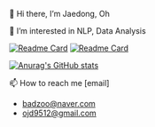 👋 Hi there, I’m Jaedong, Oh 

👀 I’m interested in NLP, Data Analysis 

[![Readme Card](https://github-readme-stats.vercel.app/api/pin/?username=Jaedong95&repo=AuD&theme=dark&hide_border=true)](https://github.com/Jaedong95/AuD)
[![Readme Card](https://github-readme-stats.vercel.app/api/pin/?username=Jaedong95&repo=Reddit&theme=dark&hide_border=true)](https://github.com/Jaedong95/Reddit)

[![Anurag's GitHub stats](https://github-readme-stats.vercel.app/api?username=Jaedong95&hide=prs&count_private=true&include_all_commits=true&theme=dracula&hide_border=false)](https://github.com/Jaedong95)

📫 How to reach me
[email]
- badzoo@naver.com
- ojd9512@gmail.com
  
<!---
Jaedong95/Jaedong95 is a ✨ special ✨ repository because its `README.md` (this file) appears on your GitHub profile.
You can click the Preview link to take a look at your changes.
--->
